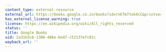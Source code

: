 ```yaml
---
content_type: external-resource
external_url: https://books.google.co.in/books?id=rnEfm7tok4cC&printsec=frontcover&hl=en#v=onepage&q&f=false
has_external_license_warning: true
license: https://en.wikipedia.org/wiki/All_rights_reserved
status: ''
title: Google Books
uid: 2a31b3c6-1306-486e-be47-c52137efc01c
wayback_url: ''
---
```

